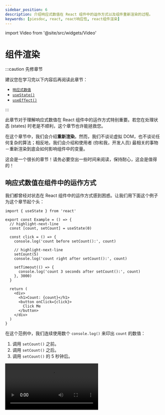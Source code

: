```yaml
---
sidebar_position: 6
description: 介绍响应式数值在 React 组件中的运作方式以及组件重新渲染的过程。
keywords: [piesdoc, react, react响应性, react组件渲染]
---
```


import Video from '@site/src/widgets/Video'

# 组件渲染

:::caution 先修章节

建议您在学习完以下内容后再阅读此章节：

- [`响应式数值`](./reactive-values)
- [`useState()`](./use-state)
- [`useEffect()`](./use-effect)

:::

此章节对于理解响应式数值在 React 组件中的运作方式特别重要。若您在处理状态 (states) 时老是不顺利，这个章节也许能拯救您。

在这个章节中，我们会介绍**重新渲染**。然而，我们不谈论虚拟 DOM，也不谈论任何复杂的算法；相反地，我们会介绍和使用者 (你和我，开发人员) 最相关的事物－重新渲染到底会如何影响组件中的变量。

这会是一个很长的章节！请务必要空出一些时间来阅读，保持耐心，这会是值得的！

## 响应式数值在组件中的运作方式

我们都曾经对状态在 React 组件中的运作方式感到困惑。让我们用下面这个例子为这个章节起个头：

```tsx showLineNumbers
import { useState } from 'react'

export const Example = () => {
  // highlight-next-line
  const [count, setCount] = useState(0)

  const click = () => {
    console.log('count before setCount():', count)

    // highlight-next-line
    setCount(5)
    console.log('count right after setCount():', count)
    
    setTimeout(() => {
      console.log('count 3 seconds after setCount():', count)
    }, 3000)
  }

  return (
    <div>
      <h1>Count: {count}</h1>
      <button onClick={click}>
        Click Me
      </button>
    </div>
  )
}
```

在这个范例中，我们连续使用数个 `console.log()` 来印出 `count` 的数值：

1. 调用 `setCount()` 之前。
2. 调用 `setCount()` 之后。
3. 调用 `setCount()` 的 5 秒钟后。

<Video src="/video/react/component-rendering_state-with-timeout.mov" />

在[响应式数值](./reactive-values)的[其中一个范例](./reactive-values#响应式数值范例)中，我们已经知道 `setState()` 这种函数所造成的变化并不会立即生效，因此目前看到第二个 `console.log()` 显示 `0` 是可以接受的 (我们会在[下方](#响应式数值何时会被更新)解释导致这个现象的原因！)。但是为何在上面的影片中，即使我们清楚的看见画面上的数字已经从 `0` 变成了 `5`，`console.log()` 却还是显示 `0` 呢？

在 React 中，组件不会等到您需要用到某个响应式数值时才去读取他的值；相反地，在每次渲染之前，**组件会先读取响应式数值并用他们来定义所有内容**，然后才将内容显示在萤幕上。

用更简单的话来说，这就像是在每次渲染前都会做一次**寻找并取代**。让我们看看组件中的 `click()` 函数：

```ts showLineNumbers
const click = () => {
  console.log('count before setCount():', count)

  setCount(5)
  console.log('count right after setCount():', count)
  
  setTimeout(() => {
    console.log('count 3 seconds after setCount():', count)
  }, 3000)
}
```

在首次渲染中，`count` 的值为 `0`。在定义 `click()` 时，React 会将所有的 `count` 都取代成 `count` 在当前渲染的值，也就是 `0`。因此，以下代码是组件在首次渲染时所定义的 `click()`：

```ts showLineNumbers
const click = () => {
  // highlight-next-line
  console.log('count before setCount():', 0)

  setCount(5)
  // highlight-next-line
  console.log('count right after setCount():', 0)
  
  setTimeout(() => {
    // highlight-next-line
    console.log('count 3 seconds after setCount():', 0)
  }, 3000)
}
```

注意这里所有的 `count` 都被换成了 `0`。这就是为什么明明 `count` 在画面上显示的是 `5`，在主控台中显示的却是 `0`。

以下是另一个出于相同原因而「坏掉」的例子：

```ts showLineNumbers
import { useState } from 'react'

const [count, setCount] = useState(0)

const click = () => {
  // highlight-start
  setCount(count + 1)
  setCount(count + 1)
  setCount(count + 1)
  // highlight-end
}
```

在这个范例中，当 `click()` 被运行后，`count` 的值将会是 `1` 而非 `3`。这是为什么呢？

由于 `count` 的初始值为 `0`，`click()` 中所有的 `setCount(count + 1)` 都会被解读成 `setCount(0 + 1)`。因此，在首次渲染中，组件会将 `click()` 定义成一个运行 `setCount(0 + 1)` 三次的函数，导致 `count` 的值被更新成 `1` 而非 `3`。

从这些范例中，我们学到了非常重要的一课－在 React 组件中，**所有事物都照着渲染运作**，而非时间。**响应式数值只能代表组件在某次渲染时的状态，即使在运行到一半的函数中也一样**。这就是为什么组件需要**重新渲染**。但是重新渲染到底做了什么？

## 组件重新渲染时会发生什么事？

就如同我们在[响应式数值](./reactive-values#渲染是什么意思)中所提到的，重新渲染指的是首次渲染之后的任何渲染。但是当组件重新渲染时到底发生了什么事？我们可以透过对 counter app 的逐次渲染进行分析来了解组件重新渲染时会发生什么事：

```tsx showLineNumbers
import { useState } from 'react'

export const Example = () => {
  // highlight-next-line
  const [count, setCount] = useState(0)

  // highlight-next-line
  const countPlusFive = count + 5

  // highlight-next-line
  const increment = () => {
    setCount(count + 1)
  }

  return (
    <div>
      <h1>Count: {count}</h1>
      <h2>Count + 5: {countPlusFive}</h2>
      <button onClick={increment}>
        Increment
      </button>
    </div>
  )
}
```

首先，我们来看看这个组件有哪些成员：

- 响应式数值
  - 属性 (props)
    - 无
  - 状态 (states)
    1. `count`
- 非响应式数值
  - [参考](./use-ref)
    - 无
  - 一般数值 (组件中所有既非响应式，也非参考的数值)
    1. `countPlusFive`
    2. `increment()`

这个组件中唯一的状态是 `count`，我们可以透过点击 "Increment" 按钮来更新他。

<Video src="/video/react/component-rendering_counter-app.mov" height="200px" />

### 首次渲染 (初始化)

在首次渲染中，React 会依照以下步骤初始化组件：

1. 运行 `const [count, setCount] = useState(0)` 来让 `count` 和 `setCount()` 可用。
2. 运行 `const countPlusFive = count + 5`；由于 `count` 的初始值是 `0`，组件中所有的 `count` 都会被取代成 `0`，因此 `countPlusFive` 会被定义为 `0 + 5`。
3. 运行 `const increment = () => { ... }`；由于 `count` 的初始值是 `0`，组件中所有的 `count` 都会被取代成 `0`，因此 `setCount(count + 1)` 会被解读为 `setCount(0 + 1)`.
4. 绑定所有必要的数值到返回区的 JSX 元素上，同时渲染所有子组件并返回结果。

### 第二次渲染 (首次重新渲染)

在 "Increment" 按钮被点击一次之后，`count` 的数值会从 `0` 被更新到 `1`。由于 `count` 是一个响应式数值，这个变动会造成组件重新渲染。因此，React 会从上到下再次运行组件中所有的代码来达到重新渲染：

1. 运行 `const [count, setCount] = useState(0)`。由于 `useState()` 内部运作机制的缘故，`count` 和 `setCount()` **不会**被重新声明；他们仍然会指向和前一次渲染相同的变量。
2. 运行 `const countPlusFive = count + 5`.
    - 由于 `countPlusFive` 是一个未被记忆的值，React 会在组件重新渲染时重新声明他。
    - 因为 `count` 已经从 `0` 更新到 `1` 了，所以这次渲染中的 `count + 5` 会被解读为 `1 + 5`，也就是 `6`。
3. 运行 `const increment = () => { ... }`.
    - 由于 `increment()` 是一个没有被记忆的值，React 会在组件重新渲染时重新声明他。
    - 因为 `count` 已经从 `0` 更新到 `1` 了，所以这次渲染中的 `setCount(count + 1)` 会被解读为 `setCount(1 + 1)`。
4. 绑定所有必要的数值到返回区的 JSX 元素上，同时重新渲染所有子组件并返回结果。

任何后续的渲染都会遵循与第一次重新渲染相同的步骤，无一例外。

如您所见，渲染和重新渲染其实没有这么不同；他们都依照相同的规则－从上到下运行组件中的代码。因此，在每次渲染中，**一切的定义还是和前次渲染一样，唯一的差别是响应式变量的值**。请记住：

- 响应式数值在同次渲染中永远不会改变。换句话说，**在每次渲染中，响应式数值可以被当做常数看待**；他们只会在下一次渲染中被改变。
- **默认情况下，所有未被记忆的值都会在组件重新渲染时被重新声明**。您可以使用像是 [`useMemo()`](./optimization-functions#usememo) 和 [`useCallback()`](./optimization-functions#usecallback) 等记忆函数来防止这种情况发生。

:::caution

由于未被记忆的值会在重新渲染时被重新声明，因此在组件中使用他们时要格外小心。

- 注意变量之间的相等性

  如果该数值属于非[原始型别](https://developer.mozilla.org/en-US/docs/Glossary/Primitive)，并且被用来当做子组件的属性，那么他就会导致子组件上的 [`memo()`](./optimization-functions#memo) 失效。举例来说：

  ```tsx showLineNumbers
  import { Child } from './Child'

  export const Example = () => {
    // 小心！
    // 这个物件会随着 `Example` 的重新渲染被重新声明。
    // highlight-next-line
    const user = {
      age: 5,
    }

    // 小心！
    // 这个函数也会随着 `Example` 的重新渲染被重新声明。
    // highlight-next-line
    const sayHi = () => {
      console.log('Hi')
    }

    return (
      <div>
        {/* highlight-next-line */}
        <Child user={user} sayHi={sayHi} />
      </div>
    )
  }
  ```

- 小心使用返回 JSX 元素的内部函数。请看以下范例：

  ```tsx showLineNumbers
  import { Child } from './Child'

  export const Example = () => {
    // highlight-next-line
    const View = () => <Child />

    return (
      <div>
        {/* highlight-start */}
        <View />
        {View()}
        {/* highlight-end */}
      </div>
    )
  }
  ```

  在这个范例中，我们声明了一个名为 `View` 的函数，他返回一个 JSX 元素 `<Child />`，这是挺常见的写法。然而，您可能没有注意到，我们正在一个函数组件 (`Example`) 中定义另外一个函数组件 (`View`)！

  虽然 `<View />` 和 `{View()}` 都会渲染出 `<Child />`，但由于 `View` 函数会随着 `Example` 的重新渲染被重新定义，React 会将每次渲染的 `<View />` 当成新的组件，导致他随着重新渲染而被卸载又重新挂载。如果 `View` 返回的是一个较消耗资源的组件，这可能会对效能产生影响。

  <Video src="/video/react/component-rendering_render-method-1.mov" />

  相反地，`{View()}` 的写法就不会出现这种情况，因为他并不会被当成一个组件看待；他只是调用 `View` 函数所返回的结果。

  <Video src="/video/react/component-rendering_render-method-2.mov" />
  
  因此，如果在组件中声明的函数返回的是 JSX 元素，我们建议使用 `{View()}` 的写法来渲染他而非 `<View />` 以避免不必要的卸载和挂载。
  
:::

### 渲染是递归的

**渲染是递归的**，例如：

```tsx showLineNumbers
import { Child } from './Child'

export const Parent = () => (
  <div>
    {/* highlight-next-line */}
    <Child />
  </div>
)
```

在这个范例中，每当 `Parent` 重新渲染，`Child` 也会跟着重新渲染；接着 `Child` 的子组件也会重新渲染，依此类推，直到 DOM 树中的最后一个组件也重新渲染。有时候这是合理的，因为子组件可能会使用父组件的状态当做属性，但有时却不会。请看以下范例：

```tsx showLineNumbers
import { useState } from 'react'
import { Child } from './Child'

export const Parent = () => {
  const [count, setCount] = useState(0)

  const increment = () => {
    setCount(count + 1)
  }

  return (
    <div>
      <h1>Count: {count}</h1>
      <button onClick={increment}>
        Increment
      </button>
      {/* highlight-next-line */}
      <Child />
    </div>
  )
}
```

<Video src="/video/react/component-rendering_rendering-is-recursive.mov" />

在这个范例中，`Child` 并没有使用 `Parent` 的任何状态当做属性；然而，每当 `Parent` 重新渲染，`Child` 也会跟着重新渲染。在大部分情况下这是可以接受的，因为 `Child` 可能不是一个相当消耗资源的组件；但如果他是，`Parent` 的重新渲染会导致 `Child` 也重新渲染就不理想了。那么，是否有办法可以改变这种行为，让 `Child` 不会随着 `Parent` 一起重新渲染呢？

一种方法是使用记忆函数来记忆 `Child` 的渲染结果，我们会在[效能优化函数](./optimization-functions)中介绍他们。另一个方法是使用 React 组件中的 `children` 属性。

### `children` 属性

`children` 属性有什么用途？在原生 HTML 中，我们可以在一个 DOM 节点底下放置许多其他的 DOM 节点，例如：

```html showLineNumbers
<div>
  <!-- highlight-start -->
  <label>...</label>
  <span>...</span>
  <!-- highlight-end -->
</div>
```

这个规则同样适用于 React 组件；我们可以在一个 DOM 节点或是组件底下放置许多其他的 DOM 节点或是组件。例如：

```tsx showLineNumbers
import { Parent } from './Parent'
import { Child } from './Child'

export const Example = () => {
  return (
    <Parent>
      {/* highlight-next-line */}
      <Child />
    </Parent>
  )
}
```

在这个范例中，尽管 `Child` 被包裹在 `<Parent></Parent>` 里面，但是负责渲染 `Child` 的组件会是 `Example` 而非 `Parent`。这是因为 `Child` 被写在 `Example` 的返回区中。因此，只有在 `Example` 重新渲染时，`Child` 才会跟着重新渲染，`Parent` 的重新渲染对 `Child` 则没有任何影响。

但是，这个解决方案需要经过正确的设定才会生效。在 React 中，包裹在组件里面的内容并不会自动显示；相反地，这些内容会被当做是 `children` 属性传递给组件。如果我们没有在组件中明确的使用这个 `children` 属性，就不会发生任何事情，就像其他未被使用的属性一样。

:::info

若您使用的是 TypeScript，当任何内容被包裹在组件当中时，您可能会看见一个错误 `Type '{ children: Element; }' has no properties in common with type 'IntrinsicAttributes'`。要解决这个错误，除了在组件中新增一个 `children` 属性并依照我们的需求赋予型别，我们也可以使用内建的 `PropsWithChildren` 型别来达到目的：

```tsx showLineNumbers
// highlight-next-line
import { PropsWithChildren } from 'react'

type IParentProps = PropsWithChildren<{
  // 加入任何您需要的属性
}>

// highlight-next-line
export const Parent = ({ children }: IParentProps) => {
  // ...
}
```

:::

现在我们需要做的就是从 `Parent` 的属性中取出 `children` 并将他放置在我们想要他显示的地方：

```tsx showLineNumbers
import { useState, PropsWithChildren } from 'react'

// highlight-next-line
export const Parent = ({ children }: PropsWithChildren) => {
  const [count, setCount] = useState(0)

  const increment = () => {
    setCount(count + 1)
  }

  return (
    <div>
      <h1>Count: {count}</h1>
      <button onClick={increment}>
        Increment
      </button>
      {/* highlight-next-line */}
      {children}
    </div>
  )
}
```

如此一来 `Child` 将不再受到 `Parent` 的重新渲染影响。

<Video src="/video/react/component-rendering_children-prop.mov" />

## 响应式数值何时会被更新？

如果状态并不是在 `setState()` 调用后马上更新，那么他们到底会在什么时候被更新呢？

### 更新请求

首先，我们必须明白像 [`setState()`](./use-state#setstate) 和 [`dispatch()`](https://beta.reactjs.org/apis/react/useReducer#dispatch) 这类函数的目的实际上是**提出更新请求**，而非进行实际、立即的更新。React 会根据我们提出的更新请求在某个时刻更新状态。因此，在这份文件中，我们将会使用**更新请求**来称呼这些函数。

总的来说，React 会在以下任意条件符合时处理更新请求：

1. 当调用堆叠 (call stack) 为空。
2. 当异步函数的调用者恢复运行。

#### 当调用堆叠为空

:::info

若您不了解何谓调用堆叠，先不要惊慌！

调用堆叠是 JavaScript [事件循环 (event loop)](https://developer.mozilla.org/en-US/docs/Web/JavaScript/EventLoop) 中的一个环节。事实上，我们不见得需要知道他到底是什么；由于大部分的更新请求都是由使用者发起的事件产生 (例如点击按钮或是提交表单)，也就是说这些事件通常会是调用堆叠中的第一个函数。这代表当这个事件运行完成时，调用堆叠通常会是空的。

这些东西听起来虽然很可怕，但是他其实没有想像中困难。若您仍然想知道调用堆叠或事件循环是什么，我们推荐您观看 [Philip Roberts](https://github.com/latentflip) 的精采演讲－[*What the heck is the event loop anyway?*](https://youtu.be/8aGhZQkoFbQ)。

若您完全不了解我们到底在说什么，那也没关系。不要管他，继续阅读，一切都会没事的！

:::

React 会在调用堆叠为空时处理更新请求。换句话说，假设提出更新请求的事件是调用堆叠中的第一个函数，当他运行完成后，状态就会被更新。举例来说：

```tsx showLineNumbers
import { useState } from 'react'

export const Example = () => {
  const [count, setCount] = useState(0)
  
  // highlight-next-line
  const click = () => {
    setCount(1)
    console.log('Done')
  }

  return (
    <div>
      <h1>Count: {count}</h1>
      {/* highlight-next-line */}
      <button onClick={click}>
        Click Me
      </button>
    </div>
  )
}
```

在这个范例中，`click()` 是按钮 `onClick` 事件的处理程序 (event handler)，代表当按钮被点击时，`click()` 会是调用堆叠中唯一的一个函数。由于 `console.log('Done')` 是 `click()` 中的最后一个动作，`click()` 的运行会在 `console.log('Done')` 运行完成后被视为完成。因此， React 会在 `click()` 运行完成后立即依照我们所提出的更新请求 (就是 `setCount(1)`) 对状态进行更新。

#### 当异步函数的调用者恢复运行

React 也会在异步函数的调用者恢复运行时处理更新请求。简单来说，状态会在 `await` 完成等待后马上被更新。例如：

```ts showLineNumbers
import { useState } from 'react'

const [count, setCount] = useState(0)

const click = async () => {
  // highlight-next-line
  setCount(1)
  await doSomethingAsync()

  // highlight-next-line
  setCount(2)
  await doSomethingAsync()
}

const doSomethingAsync = () => {
  // 做一些异步的事情，例如调用 API。
  return Promise.resolve(true)
}
```

在上面的范例中，`count` 将会被更新两次：

1. 在第一个 `await doSomethingAsync()` 完成之后 (从 `0` 被更新到 `1`)。
2. 在第二个 `await doSomethingAsync()` 完成之后 (从 `1` 被更新到 `2`)。

我们可以使用 `useEffect()` 来验证这一点：  

```ts showLineNumbers
import { useEffect } from 'react'

// highlight-start
useEffect(() => {
  console.log('count has been updated to', count)
}, [count])
// highlight-end
```

<Video src="/video/react/component-rendering_await-triggers-states-update.mov" />

:::caution

虽然状态会在 `await` 完成等待后马上被更新，别忘了，由于[响应式数值在组件中的运作方式](#响应式数值在组件中的运作方式)的缘故，我们还是得等到下一次渲染才能拿到更新后的值！

:::

<details>
  <summary>这背后的理论是什么？(不一定要知道，跳过也没关系）</summary>

  从上方的描述中，您可能已经猜到了－那些「更新请求」实际上就是[**微任务 (microtasks)**](https://developer.mozilla.org/en-US/docs/Web/API/HTML_DOM_API/Microtask_guide)。若您觉得他很难懂，跳过他也没关系；即使不知道他是什么您也能过的很好！
  
  此外，`await` 其实可以用在任何东西上，即使他不是一个 promise。若您有兴趣了解更多细节，可以看看这份 [MDN 的文件](https://developer.mozilla.org/en-US/docs/Web/JavaScript/Reference/Operators/await#control_flow_effects_of_await)！
</details>

:::info 小练习

小练习！请看以下代码：

- 您认为 `count` 一共会被更新几次？
- `count` 会在哪些时间点被更新？

```ts showLineNumbers
import { useState } from 'react'

const [count, setCount] = useState(0)

const click = async () => {
  setCount(1)
  await doSomethingAsync()

  setCount(2)
  await doSomethingAsync()

  setCount(3)
}

const doSomethingAsync = () => {
  // 做一些异步的事情，例如调用 API。
  return Promise.resolve(true)
}
```

<details>
  <summary>公布解答</summary>

  在这个范例中，`count` 会被更新三次：

  1. 在第一个 `await doSomethingAsync()` 完成之后 (从 `0` 被更新到 `1`)。
  2. 在第二个 `await doSomethingAsync()` 完成之后 (从 `1` 被更新到 `2`)。
  3. 当 `click()` 完成之后 (从 `2` 被更新到 `3`)。

  <Video src="/video/react/component-rendering_update-request-exercise.mov" />
  
</details>

:::

恭喜你！你已经学习完 React 最难懂的部分了！这确实是一个巨大的进步！

然而事情还没结束！我们建议阅读[深入 `useState()`](./use-state-in-depth)来全面了解 `useState()` 的运作机制。